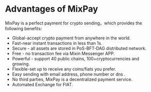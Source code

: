 # Advantages of MixPay

MixPay is a perfect payment for crypto sending，which provides the following benefits:&#x20;

* Global-accept crypto payment from anywhere in the world.&#x20;
* Fast-near instant transactions in less than 1s.&#x20;
* Secure - all assets are stored in PoS-BFT-DAG distributed network.&#x20;
* Free - no transaction fee via Mixin Messenger APP.&#x20;
* Powerful - support 40 public chains, 100+cryptocurrencies and growing.&#x20;
* Flexible-set up to receive any coins/fiats you prefer.&#x20;
* Easy sending with email address, phone number or dns .&#x20;
* No third parties, MixPay is a decentralized payment service.&#x20;
* Automated Exchange for FIAT.
